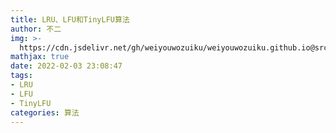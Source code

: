 ```yaml
---
title: LRU、LFU和TinyLFU算法
author: 不二
img: >-
  https://cdn.jsdelivr.net/gh/weiyouwozuiku/weiyouwozuiku.github.io@src/source/_posts/PageImg/算法/LRU、LFU和TinyLFU算法.png
mathjax: true
date: 2022-02-03 23:08:47
tags: 
- LRU
- LFU
- TinyLFU
categories: 算法
---
```

